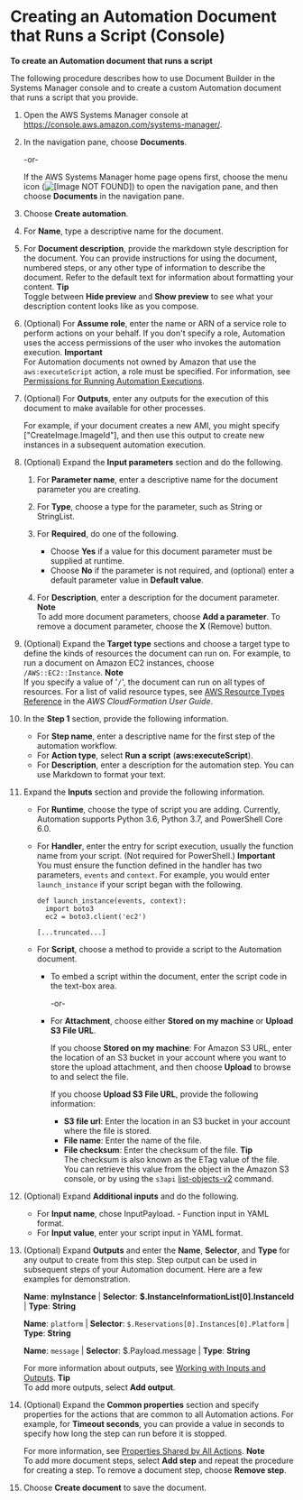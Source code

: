 # Creating an Automation Document that Runs a Script \(Console\)<a name="automation-document-script-console"></a>

**To create an Automation document that runs a script**

The following procedure describes how to use Document Builder in the Systems Manager console and to create a custom Automation document that runs a script that you provide\.

1. Open the AWS Systems Manager console at [https://console\.aws\.amazon\.com/systems\-manager/](https://console.aws.amazon.com/systems-manager/)\.

1. In the navigation pane, choose **Documents**\.

   \-or\-

   If the AWS Systems Manager home page opens first, choose the menu icon \(![\[Image NOT FOUND\]](http://docs.aws.amazon.com/systems-manager/latest/userguide/images/menu-icon-small.png)\) to open the navigation pane, and then choose **Documents** in the navigation pane\.

1. Choose **Create automation**\.

1. For **Name**, type a descriptive name for the document\.

1. For **Document description**, provide the markdown style description for the document\. You can provide instructions for using the document, numbered steps, or any other type of information to describe the document\. Refer to the default text for information about formatting your content\.
**Tip**  
Toggle between **Hide preview** and **Show preview** to see what your description content looks like as you compose\.

1. \(Optional\) For **Assume role**, enter the name or ARN of a service role to perform actions on your behalf\. If you don't specify a role, Automation uses the access permissions of the user who invokes the automation execution\.
**Important**  
For Automation documents not owned by Amazon that use the `aws:executeScript` action, a role must be specified\. For information, see [Permissions for Running Automation Executions](automation-document-script.md#execution-permissions)\.

1. \(Optional\) For **Outputs**, enter any outputs for the execution of this document to make available for other processes\. 

   For example, if your document creates a new AMI, you might specify \["CreateImage\.ImageId"\], and then use this output to create new instances in a subsequent automation execution\.

1. \(Optional\) Expand the **Input parameters** section and do the following\.

   1. For **Parameter name**, enter a descriptive name for the document parameter you are creating\.

   1. For **Type**, choose a type for the parameter, such as String or StringList\.

   1. For **Required**, do one of the following\.
      + Choose **Yes** if a value for this document parameter must be supplied at runtime\.
      + Choose **No** if the parameter is not required, and \(optional\) enter a default parameter value in **Default value**\.

   1. For **Description**, enter a description for the document parameter\.
**Note**  
To add more document parameters, choose **Add a parameter**\. To remove a document parameter, choose the **X** \(Remove\) button\.

1. \(Optional\) Expand the **Target type** sections and choose a target type to define the kinds of resources the document can run on\. For example, to run a document on Amazon EC2 instances, choose `/AWS::EC2::Instance`\.
**Note**  
If you specify a value of '`/`', the document can run on all types of resources\. For a list of valid resource types, see [AWS Resource Types Reference](https://docs.aws.amazon.com/AWSCloudFormation/latest/UserGuide/aws-template-resource-type-ref.html) in the *AWS CloudFormation User Guide*\.

1. In the **Step 1** section, provide the following information\.
   + For **Step name**, enter a descriptive name for the first step of the automation workflow\.
   + For **Action type**, select **Run a script** \(**aws:executeScript**\)\.
   + For **Description**, enter a description for the automation step\. You can use Markdown to format your text\.

1. Expand the **Inputs** section and provide the following information\.
   + For **Runtime**, choose the type of script you are adding\. Currently, Automation supports Python 3\.6, Python 3\.7, and PowerShell Core 6\.0\.
   + For **Handler**, enter the entry for script execution, usually the function name from your script\. \(Not required for PowerShell\.\)
**Important**  
You must ensure the function defined in the handler has two parameters, `events` and `context`\. For example, you would enter `launch_instance` if your script began with the following\.  

     ```
     def launch_instance(events, context):
       import boto3
       ec2 = boto3.client('ec2')
     
     [...truncated...]
     ```
   + For **Script**, choose a method to provide a script to the Automation document\.
     + To embed a script within the document, enter the script code in the text\-box area\. 

       \-or\-
     + For **Attachment**, choose either **Stored on my machine** or **Upload S3 File URL**\.

       If you choose **Stored on my machine**: For Amazon S3 URL, enter the location of an S3 bucket in your account where you want to store the upload attachment, and then choose **Upload** to browse to and select the file\.

       If you choose **Upload S3 File URL**, provide the following information:
       + **S3 file url**: Enter the location in an S3 bucket in your account where the file is stored\.
       + **File name**: Enter the name of the file\.
       + **File checksum**: Enter the checksum of the file\. 
**Tip**  
The checksum is also known as the ETag value of the file\. You can retrieve this value from the object in the Amazon S3 console, or by using the `s3api` [list\-objects\-v2](https://docs.aws.amazon.com/cli/latest/reference/s3api/list-objects-v2.html) command\.

1. \(Optional\) Expand **Additional inputs** and do the following\.
   + For **Input name**, chose InputPayload\. \- Function input in YAML format\. 
   + For **Input value**, enter your script input in YAML format\.

1. \(Optional\) Expand **Outputs** and enter the **Name**, **Selector**, and **Type** for any output to create from this step\. Step output can be used in subsequent steps of your Automation document\. Here are a few examples for demonstration\.

   **Name**: **myInstance** \| **Selector**: **$\.InstanceInformationList\[0\]\.InstanceId** \| **Type**: **String**

   **Name**: `platform` \| **Selector**: `$.Reservations[0].Instances[0].Platform` \| **Type**: **String**

   **Name**: `message` \| **Selector**: $\.Payload\.message \| **Type**: **String**

   For more information about outputs, see [Working with Inputs and Outputs](automation-aws-apis-calling.md#automation-aws-apis-calling-input-output)\.
**Tip**  
To add more outputs, select **Add output**\. 

1. \(Optional\) Expand the **Common properties** section and specify properties for the actions that are common to all Automation actions\. For example, for **Timeout seconds**, you can provide a value in seconds to specify how long the step can run before it is stopped\.

   For more information, see [Properties Shared by All Actions](automation-actions.md#automation-common)\.
**Note**  
To add more document steps, select **Add step** and repeat the procedure for creating a step\. To remove a document step, choose **Remove step**\.

1. Choose **Create document** to save the document\.